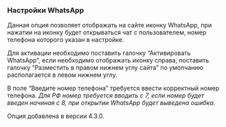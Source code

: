 ### Настройки WhatsApp

Данная опция позволяет отображать на сайте иконку WhatsApp, при нажатии на иконку будет открываться чат с пользователем, номер телефона которого указан в настройке.

Для активации необходимо поставить галочку “Активировать WhatsApp”, если необходимо отображать иконку справа, поставить галочку “Разместить в правом нижнем углу сайта” по умолчанию располагается в левом нижнем углу.

В поле “Введите номер телефона” требуется ввести корректный номер телефона. *Для РФ номер требуется вводить с 7, если номер будет введен начиная с 8, при открытии WhatsApp будет выведена ошибка.*

Опция добавлена в версии 4.3.0.
